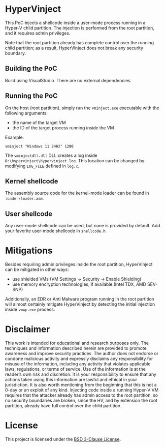 # HyperVinject

This PoC injects a shellcode inside a user-mode process running in a Hyper-V child partition. The injection is performed from the root partition, and it requires admin privileges. 

Note that the root partition already has complete control over the running child partition; as a result, HyperVinject does not break any security boundary.

## Building the PoC

Build using VisualStudio. There are no external dependencies.

## Running the PoC

On the host (root partition), simply run the `vminject.exe` executable with the following arguments:
* the name of the target VM
* the ID of the target process running inside the VM

Example:
```console
vminject "Windows 11 24H2" 1280
```

The `vminjectdll.dll` DLL creates a log inside `D:\hypervinject\hypervinject.log`. This location can be changed by modifying `LOG_FILE` defined in `log.c`.

## Kernel shellcode

The assembly source code for the kernel-mode loader can be found in `loader\loader.asm`.

## User shellcode

Any user-mode shellcode can be used, but none is provided by default. Add your favorite user-mode shellcode in `shellcode.h`.

# Mitigations

Besides requiring admin privileges inside the root partition, HyperVinject can be mitigated in other ways:
* use shielded VMs (VM Settings -> Security -> Enable Shielding)
* use memory encryption technologies, if available (Intel TDX, AMD SEV-SNP)

Additionally, an EDR or Anti Malware program running in the root partition will almost certainly mitigate HyperVinject by detecting the initial injection inside `vmwp.exe` process.

# Disclaimer
This work is intended for educational and research purposes only. The techniques and information described herein are provided to promote awareness and improve security practices. The author does not endorse or condone malicious activity and expressly disclaims any responsibility for misuse of the information, including any activity that violates applicable laws, regulations, or terms of service. Use of the information is at the reader’s own risk and discretion. It is your responsibility to ensure that any actions taken using this information are lawful and ethical in your jurisdiction. It is also worth mentioning from the beginning that this is not a 0-day or an exploit of any kind. Injecting code inside a running Hyper-V VM requires that the attacker already has admin access to the root partition, so no security boundaries are broken, since the HV, and by extension the root partition, already have full control over the child partition.

# License
This project is licensed under the [BSD 3-Clause License](./LICENSE).
